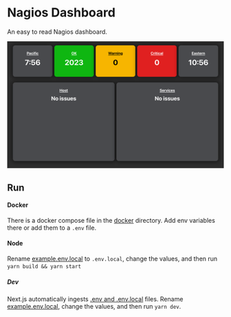 # Nagios Dashboard

An easy to read Nagios dashboard.

![image](images/screenshot.png)

## Run

#### Docker

There is a docker compose file in the [docker](../docker/docker-compose.yml) directory. Add env variables there or add them to a `.env` file.

#### Node

Rename [example.env.local](../example.env.local) to `.env.local`, change the values, and then run `yarn build && yarn start`

##### Dev

Next.js automatically ingests [.env and .env.local](https://nextjs.org/docs/basic-features/environment-variables) files. Rename [example.env.local](../example.env.local), change the values, and then run `yarn dev`.
